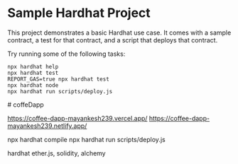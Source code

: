 # Sample Hardhat Project

This project demonstrates a basic Hardhat use case. It comes with a sample contract, a test for that contract, and a script that deploys that contract.

Try running some of the following tasks:

```shell
npx hardhat help
npx hardhat test
REPORT_GAS=true npx hardhat test
npx hardhat node
npx hardhat run scripts/deploy.js
```
#   c o f f e D a p p 
 

https://coffee-dapp-mayankesh239.vercel.app/
https://coffee-dapp-mayankesh239.netlify.app/


 

npx hardhat compile
npx hardhat run scripts/deploy.js



hardhat ether.js, solidity, alchemy
